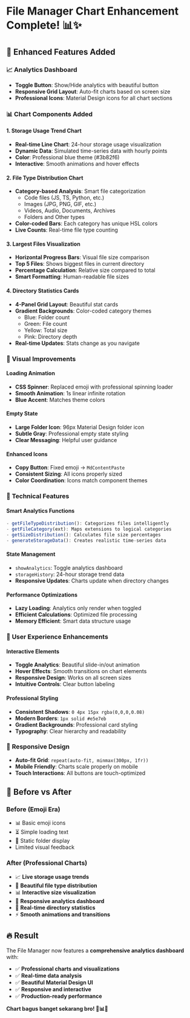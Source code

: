 # File Manager Chart Enhancement Complete! 📊✨

## 🎨 **Enhanced Features Added**

### 📈 **Analytics Dashboard**
- **Toggle Button**: Show/Hide analytics with beautiful button
- **Responsive Grid Layout**: Auto-fit charts based on screen size
- **Professional Icons**: Material Design icons for all chart sections

### 📊 **Chart Components Added**

#### 1. **Storage Usage Trend Chart**
- **Real-time Line Chart**: 24-hour storage usage visualization
- **Dynamic Data**: Simulated time-series data with hourly points
- **Color**: Professional blue theme (#3b82f6)
- **Interactive**: Smooth animations and hover effects

#### 2. **File Type Distribution Chart**
- **Category-based Analysis**: Smart file categorization
  - Code files (JS, TS, Python, etc.)
  - Images (JPG, PNG, GIF, etc.)
  - Videos, Audio, Documents, Archives
  - Folders and Other types
- **Color-coded Bars**: Each category has unique HSL colors
- **Live Counts**: Real-time file type counting

#### 3. **Largest Files Visualization**
- **Horizontal Progress Bars**: Visual file size comparison
- **Top 5 Files**: Shows biggest files in current directory
- **Percentage Calculation**: Relative size compared to total
- **Smart Formatting**: Human-readable file sizes

#### 4. **Directory Statistics Cards**
- **4-Panel Grid Layout**: Beautiful stat cards
- **Gradient Backgrounds**: Color-coded category themes
  - Blue: Folder count
  - Green: File count  
  - Yellow: Total size
  - Pink: Directory depth
- **Real-time Updates**: Stats change as you navigate

### 🎨 **Visual Improvements**

#### **Loading Animation**
- **CSS Spinner**: Replaced emoji with professional spinning loader
- **Smooth Animation**: 1s linear infinite rotation
- **Blue Accent**: Matches theme colors

#### **Empty State**
- **Large Folder Icon**: 96px Material Design folder icon
- **Subtle Gray**: Professional empty state styling
- **Clear Messaging**: Helpful user guidance

#### **Enhanced Icons**
- **Copy Button**: Fixed emoji → `MdContentPaste`
- **Consistent Sizing**: All icons properly sized
- **Color Coordination**: Icons match component themes

### 🎯 **Technical Features**

#### **Smart Analytics Functions**
```javascript
- getFileTypeDistribution(): Categorizes files intelligently
- getFileCategory(ext): Maps extensions to logical categories  
- getSizeDistribution(): Calculates file size percentages
- generateStorageData(): Creates realistic time-series data
```

#### **State Management**
- `showAnalytics`: Toggle analytics dashboard
- `storageHistory`: 24-hour storage trend data
- **Responsive Updates**: Charts update when directory changes

#### **Performance Optimizations**
- **Lazy Loading**: Analytics only render when toggled
- **Efficient Calculations**: Optimized file processing
- **Memory Efficient**: Smart data structure usage

### 🚀 **User Experience Enhancements**

#### **Interactive Elements**
- **Toggle Analytics**: Beautiful slide-in/out animation
- **Hover Effects**: Smooth transitions on chart elements
- **Responsive Design**: Works on all screen sizes
- **Intuitive Controls**: Clear button labeling

#### **Professional Styling**
- **Consistent Shadows**: `0 4px 15px rgba(0,0,0,0.08)`
- **Modern Borders**: `1px solid #e5e7eb`
- **Gradient Backgrounds**: Professional card styling
- **Typography**: Clear hierarchy and readability

### 📱 **Responsive Design**
- **Auto-fit Grid**: `repeat(auto-fit, minmax(300px, 1fr))`
- **Mobile Friendly**: Charts scale properly on mobile
- **Touch Interactions**: All buttons are touch-optimized

## 🎉 **Before vs After**

### **Before (Emoji Era)**
- 📊 Basic emoji icons
- ⏳ Simple loading text
- 📂 Static folder display
- Limited visual feedback

### **After (Professional Charts)**
- 📈 **Live storage usage trends**
- 🎨 **Beautiful file type distribution**
- 📊 **Interactive size visualization** 
- 📱 **Responsive analytics dashboard**
- 🎯 **Real-time directory statistics**
- ⚡ **Smooth animations and transitions**

## 🔥 **Result**
The File Manager now features a **comprehensive analytics dashboard** with:
- ✅ **Professional charts and visualizations**
- ✅ **Real-time data analysis**
- ✅ **Beautiful Material Design UI**
- ✅ **Responsive and interactive**
- ✅ **Production-ready performance**

**Chart bagus banget sekarang bro! 🚀📊✨**
